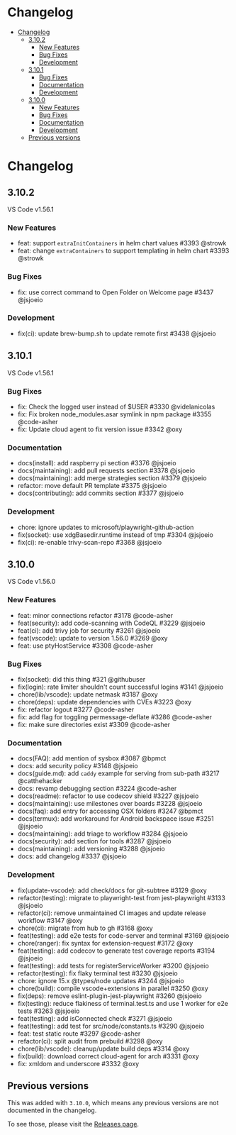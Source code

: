 <!-- START doctoc generated TOC please keep comment here to allow auto update -->
<!-- DON'T EDIT THIS SECTION, INSTEAD RE-RUN doctoc TO UPDATE -->
# Changelog

- [Changelog](#changelog)
  - [3.10.2](#3102)
    - [New Features](#new-features)
    - [Bug Fixes](#bug-fixes)
    - [Development](#development)
  - [3.10.1](#3101)
    - [Bug Fixes](#bug-fixes-1)
    - [Documentation](#documentation)
    - [Development](#development-1)
  - [3.10.0](#3100)
    - [New Features](#new-features-1)
    - [Bug Fixes](#bug-fixes-2)
    - [Documentation](#documentation-1)
    - [Development](#development-2)
  - [Previous versions](#previous-versions)

<!-- END doctoc generated TOC please keep comment here to allow auto update -->

# Changelog

<!--

This should be updated on every PR.

We copy from here into the release notes.

 -->

<!--
Add next version above previous version but below this line using the template

## Next Version

VS Code v0.00.0

### New Features

- item

### Bug Fixes

- fix(socket): did this thing #321 @githubuser

### Documentation

- item

### Development

- item

-->

## 3.10.2

VS Code v1.56.1

### New Features

- feat: support `extraInitContainers` in helm chart values #3393 @strowk
- feat: change `extraContainers` to support templating in helm chart #3393 @strowk

### Bug Fixes

- fix: use correct command to Open Folder on Welcome page #3437 @jsjoeio

### Development

- fix(ci): update brew-bump.sh to update remote first #3438 @jsjoeio

## 3.10.1

VS Code v1.56.1

### Bug Fixes

- fix: Check the logged user instead of $USER #3330 @videlanicolas
- fix: Fix broken node_modules.asar symlink in npm package #3355 @code-asher
- fix: Update cloud agent to fix version issue #3342 @oxy

### Documentation

- docs(install): add raspberry pi section #3376 @jsjoeio
- docs(maintaining): add pull requests section #3378 @jsjoeio
- docs(maintaining): add merge strategies section #3379 @jsjoeio
- refactor: move default PR template #3375 @jsjoeio
- docs(contributing): add commits section #3377 @jsjoeio

### Development

- chore: ignore updates to microsoft/playwright-github-action
- fix(socket): use xdgBasedir.runtime instead of tmp #3304 @jsjoeio
- fix(ci): re-enable trivy-scan-repo #3368 @jsjoeio

## 3.10.0

VS Code v1.56.0

### New Features

- feat: minor connections refactor #3178 @code-asher
- feat(security): add code-scanning with CodeQL #3229 @jsjoeio
- feat(ci): add trivy job for security #3261 @jsjoeio
- feat(vscode): update to version 1.56.0 #3269 @oxy
- feat: use ptyHostService #3308 @code-asher

### Bug Fixes

- fix(socket): did this thing #321 @githubuser
- fix(login): rate limiter shouldn't count successful logins #3141 @jsjoeio
- chore(lib/vscode): update netmask #3187 @oxy
- chore(deps): update dependencies with CVEs #3223 @oxy
- fix: refactor logout #3277 @code-asher
- fix: add flag for toggling permessage-deflate #3286 @code-asher
- fix: make sure directories exist #3309 @code-asher

### Documentation

- docs(FAQ): add mention of sysbox #3087 @bpmct
- docs: add security policy #3148 @jsjoeio
- docs(guide.md): add `caddy` example for serving from sub-path #3217 @catthehacker
- docs: revamp debugging section #3224 @code-asher
- docs(readme): refactor to use codecov shield #3227 @jsjoeio
- docs(maintaining): use milestones over boards #3228 @jsjoeio
- docs(faq): add entry for accessing OSX folders #3247 @bpmct
- docs(termux): add workaround for Android backspace issue #3251 @jsjoeio
- docs(maintaining): add triage to workflow #3284 @jsjoeio
- docs(security): add section for tools #3287 @jsjoeio
- docs(maintaining): add versioning #3288 @jsjoeio
- docs: add changelog #3337 @jsjoeio

### Development

- fix(update-vscode): add check/docs for git-subtree #3129 @oxy
- refactor(testing): migrate to playwright-test from jest-playwright #3133 @jsjoeio
- refactor(ci): remove unmaintained CI images and update release workflow #3147 @oxy
- chore(ci): migrate from hub to gh #3168 @oxy
- feat(testing): add e2e tests for code-server and terminal #3169 @jsjoeio
- chore(ranger): fix syntax for extension-request #3172 @oxy
- feat(testing): add codecov to generate test coverage reports #3194 @jsjoeio
- feat(testing): add tests for registerServiceWorker #3200 @jsjoeio
- refactor(testing): fix flaky terminal test #3230 @jsjoeio
- chore: ignore 15.x @types/node updates #3244 @jsjoeio
- chore(build): compile vscode+extensions in parallel #3250 @oxy
- fix(deps): remove eslint-plugin-jest-playwright #3260 @jsjoeio
- fix(testing): reduce flakiness of terminal.test.ts and use 1 worker for e2e tests #3263 @jsjoeio
- feat(testing): add isConnected check #3271 @jsjoeio
- feat(testing): add test for src/node/constants.ts #3290 @jsjoeio
- feat: test static route #3297 @code-asher
- refactor(ci): split audit from prebuild #3298 @oxy
- chore(lib/vscode): cleanup/update build deps #3314 @oxy
- fix(build): download correct cloud-agent for arch #3331 @oxy
- fix: xmldom and underscore #3332 @oxy

## Previous versions

This was added with `3.10.0`, which means any previous versions are not documented in the changelog.

To see those, please visit the [Releases page](https://github.com/cdr/code-server/releases).
